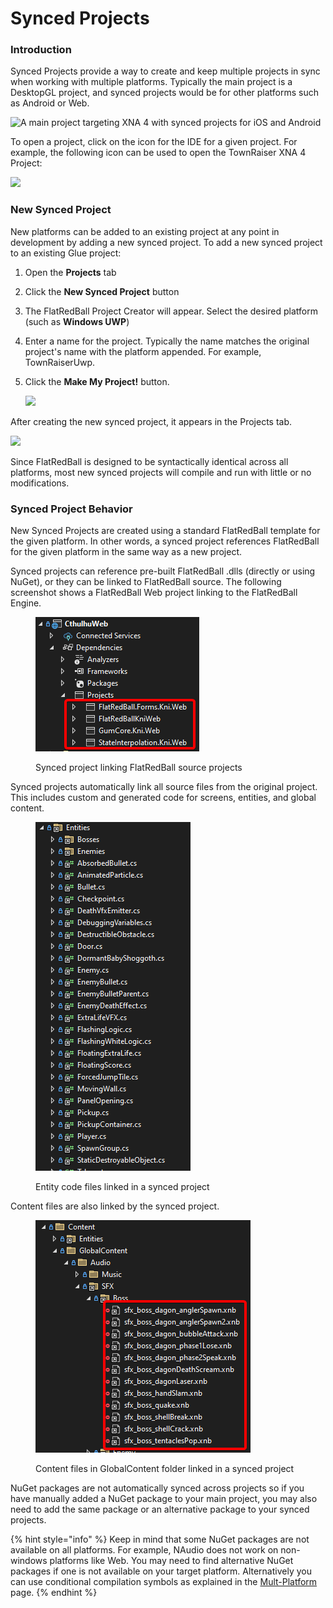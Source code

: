 # Synced Projects

### Introduction

Synced Projects provide a way to create and keep multiple projects in sync when working with multiple platforms. Typically the main project is a DesktopGL project, and synced projects would be for other platforms such as Android or Web.

![A main project targeting XNA 4 with synced projects for iOS and Android](../../.gitbook/assets/2017-04-img\_58f2ca34ce257.png)

To open a project, click on the icon for the IDE for a given project. For example, the following icon can be used to open the TownRaiser XNA 4 Project:

![](../../.gitbook/assets/2017-04-img\_58f2cb4ab5082.png)

### New Synced Project

New platforms can be added to an existing project at any point in development by adding a new synced project. To add a new synced project to an existing Glue project:

1. Open the **Projects** tab
2. Click the **New Synced Project** button
3. The FlatRedBall Project Creator will appear. Select the desired platform (such as **Windows UWP**)
4. Enter a name for the project. Typically the name matches the original project's name with the platform appended. For example, TownRaiserUwp.
5.  Click the **Make My Project!** button.

    ![](../../.gitbook/assets/2017-04-img\_58f2cd5dbfe44.png)

After creating the new synced project, it appears in the Projects tab.

![](../../.gitbook/assets/2017-04-img\_58f2cdedd3206.png)

Since FlatRedBall is designed to be syntactically identical across all platforms, most new synced projects will compile and run with little or no modifications.

### Synced Project Behavior

New Synced Projects are created using a standard FlatRedBall template for the given platform. In other words, a synced project references FlatRedBall for the given platform in the same way as a new project.

Synced projects can reference pre-built FlatRedBall .dlls (directly or using NuGet), or they can be linked to FlatRedBall source. The following screenshot shows a FlatRedBall Web project linking to the FlatRedBall Engine.

<figure><img src="../../.gitbook/assets/image (2).png" alt=""><figcaption><p>Synced project linking FlatRedBall source projects</p></figcaption></figure>

Synced projects automatically link all source files from the original project. This includes custom and generated code for screens, entities, and global content.&#x20;

<figure><img src="../../.gitbook/assets/image (1) (1).png" alt=""><figcaption><p>Entity code files linked in a synced project</p></figcaption></figure>

Content files are also linked by the synced project.

<figure><img src="../../.gitbook/assets/image (2) (1).png" alt=""><figcaption><p>Content files in GlobalContent folder linked in a synced project</p></figcaption></figure>

NuGet packages are not automatically synced across projects so if you have manually added a NuGet package to your main project, you may also need to add the same package or an alternative package to your synced projects.

{% hint style="info" %}
Keep in mind that some NuGet packages are not available on all platforms. For example, NAudio does not work on non-windows platforms like Web. You may need to find alternative NuGet packages if one is not available on your target platform. Alternatively you can use conditional compilation symbols as explained in the [Mult-Platform](./#conditional-compilation-symbols) page.
{% endhint %}

